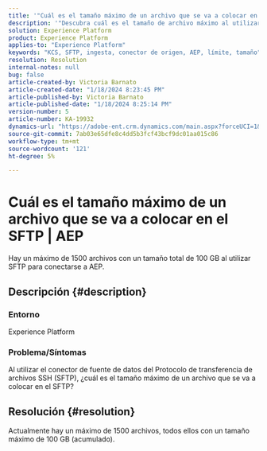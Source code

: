 ```yaml
---
title: '"Cuál es el tamaño máximo de un archivo que se va a colocar en el SFTP" | AEP"'
description: '"Descubra cuál es el tamaño de archivo máximo al utilizar SFTP para conectarse a AEP".'
solution: Experience Platform
product: Experience Platform
applies-to: "Experience Platform"
keywords: "KCS, SFTP, ingesta, conector de origen, AEP, límite, tamaño"
resolution: Resolution
internal-notes: null
bug: false
article-created-by: Victoria Barnato
article-created-date: "1/18/2024 8:23:45 PM"
article-published-by: Victoria Barnato
article-published-date: "1/18/2024 8:25:14 PM"
version-number: 5
article-number: KA-19932
dynamics-url: "https://adobe-ent.crm.dynamics.com/main.aspx?forceUCI=1&pagetype=entityrecord&etn=knowledgearticle&id=10a28a75-3fb6-ee11-a569-6045bd006b25"
source-git-commit: 7ab03e65dfe8c4dd5b3fcf43bcf9dc01aa015c86
workflow-type: tm+mt
source-wordcount: '121'
ht-degree: 5%

---
```


# Cuál es el tamaño máximo de un archivo que se va a colocar en el SFTP | AEP


Hay un máximo de 1500 archivos con un tamaño total de 100 GB al utilizar SFTP para conectarse a AEP.

## Descripción {#description}


### <b>Entorno</b>

Experience Platform



### <b>Problema/Síntomas</b>

Al utilizar el conector de fuente de datos del Protocolo de transferencia de archivos SSH (SFTP), ¿cuál es el tamaño máximo de un archivo que se va a colocar en el SFTP?


## Resolución {#resolution}

Actualmente hay un máximo de 1500 archivos, todos ellos con un tamaño máximo de 100 GB (acumulado).